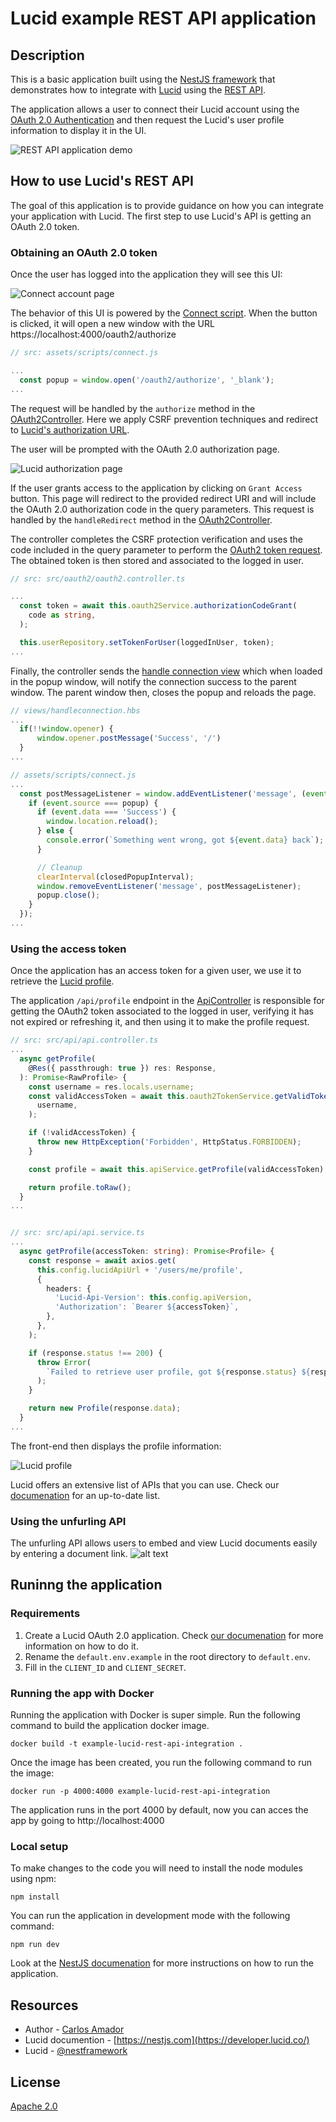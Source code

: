 # Lucid example REST API application
## Description

This is a basic application built using the [NestJS framework](https://developer.lucid.co/rest-api) that demonstrates how to integrate with [Lucid](https://lucid.co/) using the [REST API](https://developer.lucid.co/rest-api).

The application allows a user to connect their Lucid account using the [OAuth 2.0 Authentication](https://developer.lucid.co/rest-api/v1/#authentication) and then request the Lucid's user profile information to display it in the UI.

![REST API application demo](https://cdn-cashy-static-assets.lucidchart.com/open-source-github-repositories/sample-lucid-extensions/example_rest_api_demo.gif)

## How to use Lucid's REST API

The goal of this application is to provide guidance on how you can integrate your application with Lucid. The first step to use Lucid's API is getting an OAuth 2.0 token.
### Obtaining an OAuth 2.0 token

Once the user has logged into the application they will see this UI:

![Connect account page](https://cdn-cashy-static-assets.lucidchart.com/open-source-github-repositories/sample-lucid-extensions/example_rest_api_connect_account.png)

The behavior of this UI is powered by the [Connect script](assets/scripts/connect.js). When the button is clicked, it will open a new window with the URL https://localhost:4000/oauth2/authorize

```js
// src: assets/scripts/connect.js

...
  const popup = window.open('/oauth2/authorize', '_blank');
...
```

The request will be handled by the `authorize` method in the [OAuth2Controller](src/oauth2//oauth2.controller.ts). Here we apply CSRF prevention techniques and redirect to [Lucid's authorization URL](https://developer.lucid.co/rest-api/v1/#access-token-endpoints). 

The user will be prompted with the OAuth 2.0 authorization page.

![Lucid authorization page](https://cdn-cashy-static-assets.lucidchart.com/open-source-github-repositories/sample-lucid-extensions/example_rest_api_authorization_page.png)

If the user grants access to the application by clicking on `Grant Access` button. This page will redirect to the provided redirect URI and will include the OAuth 2.0 authorization code in the query parameters. This request is handled by the `handleRedirect` method in the [OAuth2Controller](src/oauth2//oauth2.controller.ts).

The controller completes the CSRF protection verification and uses the code included in the query parameter to perform the [OAuth2 token request](https://developer.lucid.co/rest-api/v1/#create-access-token). The obtained token is then stored and associated to the logged in user.

```ts
// src: src/oauth2/oauth2.controller.ts

...
  const token = await this.oauth2Service.authorizationCodeGrant(
    code as string,
  );

  this.userRepository.setTokenForUser(loggedInUser, token);
...
```

Finally, the controller sends the [handle connection view](views/handleconnection.hbs) which when loaded in the popup window, will notify the connection success to the parent window. The parent window then, closes the popup and reloads the page.

```js
// views/handleconnection.hbs
...
  if(!!window.opener) {
      window.opener.postMessage('Success', '/')
  }
...

// assets/scripts/connect.js
...
  const postMessageListener = window.addEventListener('message', (event) => {
    if (event.source === popup) {
      if (event.data === 'Success') {
        window.location.reload();
      } else {
        console.error(`Something went wrong, got ${event.data} back`);
      }

      // Cleanup
      clearInterval(closedPopupInterval);
      window.removeEventListener('message', postMessageListener);
      popup.close();
    }
  });
...

```

### Using the access token

Once the application has an access token for a given user, we use it to retrieve the [Lucid profile](https://developer.lucid.co/rest-api/v1/#get-profile86).

The application `/api/profile` endpoint in the [ApiController](src/api/api.controller.ts) is responsible for getting the OAuth2 token associated to the logged in user, verifying it has not expired or refreshing it, and then using it to make the profile request.

```ts
// src: src/api/api.controller.ts
...
  async getProfile(
    @Res({ passthrough: true }) res: Response,
  ): Promise<RawProfile> {
    const username = res.locals.username;
    const validAccessToken = await this.oauth2TokenService.getValidTokenForUser(
      username,
    );

    if (!validAccessToken) {
      throw new HttpException('Forbidden', HttpStatus.FORBIDDEN);
    }

    const profile = await this.apiService.getProfile(validAccessToken);

    return profile.toRaw();
  }
...


// src: src/api/api.service.ts
...
  async getProfile(accessToken: string): Promise<Profile> {
    const response = await axios.get(
      this.config.lucidApiUrl + '/users/me/profile',
      {
        headers: { 
          'Lucid-Api-Version': this.config.apiVersion,
          'Authorization': `Bearer ${accessToken}`,
        },
      },
    );

    if (response.status !== 200) {
      throw Error(
        `Failed to retrieve user profile, got ${response.status} ${response.statusText}: ${response.data}`,
      );
    }

    return new Profile(response.data);
  }
...
```

The front-end then displays the profile information:

![Lucid profile](https://cdn-cashy-static-assets.lucidchart.com/open-source-github-repositories/sample-lucid-extensions/example_rest_api_profile.png)

Lucid offers an extensive list of APIs that you can use. Check our [documenation](https://developer.lucid.co/rest-api) for an up-to-date list.

### Using the unfurling API
The unfurling API allows users to embed and view Lucid documents easily by entering a document link. 
![alt text](https://cdn-cashy-static-assets.lucidchart.com/open-source-github-repositories/sample-lucid-extensions/unfurl.png)

## Runinng the application

### Requirements
1. Create a Lucid OAuth 2.0 application. Check [our documenation](https://developer.lucid.co/guides/#step-1-create-a-new-application-on-the-developer-portal) for more information on how to do it.
2. Rename the `default.env.example` in the root directory to `default.env`.
3. Fill in the `CLIENT_ID` and `CLIENT_SECRET`.

### Running the app with Docker

Running the application with Docker is super simple. Run the following command to build the application docker image. 

```
docker build -t example-lucid-rest-api-integration .
```

Once the image has been created, you run the following command to run the image:

```
docker run -p 4000:4000 example-lucid-rest-api-integration
```

The application runs in the port 4000 by default, now you can acces the app by going to http://localhost:4000

### Local setup

To make changes to the code you will need to install the node modules using npm:

```
npm install
```

You can run the application in development mode with the following command:

```
npm run dev
```

Look at the [NestJS documenation](https://docs.nestjs.com/first-steps) for more instructions on how to run the application.

## Resources

- Author - [Carlos Amador](https://github.com/camador-lucid)
- Lucid documention - [https://nestjs.com](https://developer.lucid.co/)
- Lucid  - [@nestframework](https://twitter.com/nestframework)

## License

[Apache 2.0](LICENSE)
